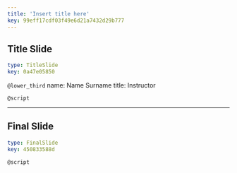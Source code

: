 ```yaml
---
title: 'Insert title here'
key: 99eff17cdf03f49e6d21a7432d29b777
---
```


## Title Slide

```yaml
type: TitleSlide
key: 0a47e05850
```

`@lower_third`
name: Name Surname
title: Instructor

`@script`


---

## Final Slide

```yaml
type: FinalSlide
key: 450833588d
```

`@script`
